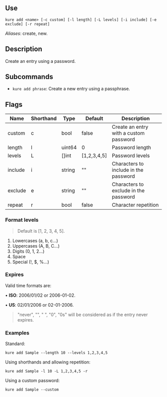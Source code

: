 ## Use

`kure add <name> [-c custom] [-l length] [-L levels] [-i include] [-e exclude] [-r repeat]`

*Aliases*: create, new.

## Description

Create an entry using a password.

## Subcommands

- `kure add phrase`: Create a new entry using a passphrase.

## Flags

|  Name     | Shorthand |     Type      |    Default    |                Description                   |
|-----------|-----------|---------------|---------------|----------------------------------------------|
| custom    | c         | bool          | false         | Create an entry with a custom password       |
| length    | l         | uint64        | 0             | Password length                               |
| levels    | L         | []int         | [1,2,3,4,5]   | Password levels                              |
| include   | i         | string        | ""            | Characters to include in the password        |
| exclude   | e         | string        | ""            | Characters to exclude in the password        |
| repeat    | r         | bool          | false         | Character repetition                         |

### Format levels

> Default is [1, 2, 3, 4, 5].

1. Lowercases (a, b, c...)
2. Uppercases (A, B, C...)
3. Digits (0, 1, 2...)
4. Space
5. Special (!, $, %...)

### Expires

Valid time formats are:

• **ISO**: 2006/01/02 or 2006-01-02.

• **US**: 02/01/2006 or 02-01-2006.

> "never", "", " ", "0", "0s" will be considered as if the entry never expires.

### Examples

Standard:
```
kure add Sample --length 10 --levels 1,2,3,4,5
```

Using shorthands and allowing repetition:
```
kure add Sample -l 10 -L 1,2,3,4,5 -r
```

Using a custom password:
```
kure add Sample --custom
```